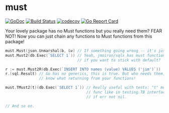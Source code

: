# must
[![GoDoc](https://godoc.org/github.com/xdefrag/must?status.svg)](https://godoc.org/github.com/xdefrag/must)
[![Build Status](https://travis-ci.org/xdefrag/must.svg?branch=master)](https://travis-ci.org/xdefrag/must)
[![codecov](https://codecov.io/gh/xdefrag/must/branch/master/graph/badge.svg)](https://codecov.io/gh/xdefrag/must)
[![Go Report Card](https://goreportcard.com/badge/github.com/xdefrag/must)](https://goreportcard.com/report/github.com/xdefrag/must)

Your lovely package has no Must functions but you really need them? FEAR NOT! Now you can just chain any functions to Must functions from this package!

```go
must.Must(json.Unmarshal(b, &v) // If something going wrong -- it's just panic!
must.Must2(db.Exec(`SELECT 1`)) // Yeah, jmoiron/sqlx has must function, BUT what
                                // if you want to stick with default?

r := must.Must2R(db.Exec(`INSERT INTO names (value) VALUES ('jim')`))
r.(sql.Result) // Go has no generics, this is true. But who needs them, if you
               // know what returning from your functions!

must.TMust2(t)(db.Exec(`SELECT 1`)) // Really useful with tests: "t" must have Error(args ...interface{})
                                    // func like in testing.TB interface, and whole thing call t.Error(err)
                                    // if err not nil.

// And so on.
```
